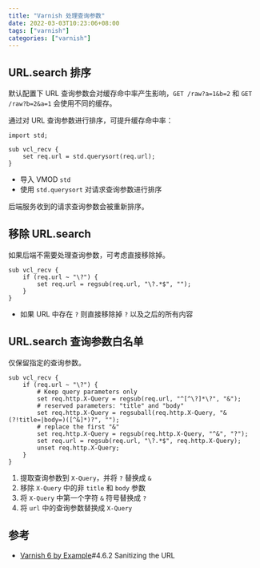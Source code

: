 ```yaml
---
title: "Varnish 处理查询参数"
date: 2022-03-03T10:23:06+08:00
tags: ["varnish"]
categories: ["varnish"]
---
```


## URL.search 排序


默认配置下 URL 查询参数会对缓存命中率产生影响，`GET /raw?a=1&b=2` 和 `GET /raw?b=2&a=1` 会使用不同的缓存。

通过对 URL 查询参数进行排序，可提升缓存命中率：

```vcl
import std;

sub vcl_recv {
    set req.url = std.querysort(req.url);
}
```
- 导入 VMOD `std`
- 使用 `std.querysort` 对请求查询参数进行排序

后端服务收到的请求查询参数会被重新排序。

## 移除 URL.search

如果后端不需要处理查询参数，可考虑直接移除掉。

```vcl
sub vcl_recv {
    if (req.url ~ "\?") {
        set req.url = regsub(req.url, "\?.*$", "");
    }
}
```
- 如果 URL 中存在 `?` 则直接移除掉 `?` 以及之后的所有内容

## URL.search 查询参数白名单

仅保留指定的查询参数。

```vcl
sub vcl_recv {
    if (req.url ~ "\?") {
        # Keep query parameters only
        set req.http.X-Query = regsub(req.url, "^[^\?]*\?", "&");
        # reserved parameters: "title" and "body"
        set req.http.X-Query = regsuball(req.http.X-Query, "&(?!title=|body=)([^&]*)?", "");
        # replace the first "&"
        set req.http.X-Query = regsub(req.http.X-Query, "^&", "?");
        set req.url = regsub(req.url, "\?.*$", req.http.X-Query);
        unset req.http.X-Query;
    }
}
```
1. 提取查询参数到 `X-Query`，并将 `?` 替换成 `&`
2. 移除 `X-Query` 中的非 `title` 和 `body` 参数
3. 将 `X-Query` 中第一个字符 `&` 符号替换成 `?`
4. 将 `url` 中的查询参数替换成 `X-Query`

## 参考

- [Varnish 6 by Example](https://info.varnish-software.com/resources/varnish-6-by-example-book)#4.6.2 Sanitizing the URL
